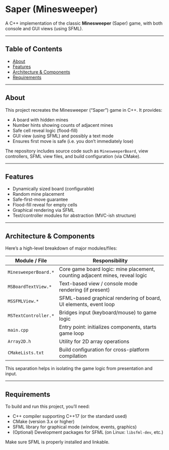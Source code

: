 # Saper (Minesweeper)

A C++ implementation of the classic **Minesweeper** (Saper) game, with both console and GUI views (using SFML).  

---

## Table of Contents

- [About](#about)  
- [Features](#features)  
- [Architecture & Components](#architecture--components)  
- [Requirements](#requirements)  

---

## About

This project recreates the Minesweeper (“Saper”) game in C++. It provides:

- A board with hidden mines  
- Number hints showing counts of adjacent mines  
- Safe cell reveal logic (flood-fill)  
- GUI view (using SFML) and possibly a text mode  
- Ensures first move is safe (i.e. you don’t immediately lose)  

The repository includes source code such as `MinesweeperBoard`, view controllers, SFML view files, and build configuration (via CMake).  

---

## Features

- Dynamically sized board (configurable)  
- Random mine placement  
- Safe-first-move guarantee  
- Flood-fill reveal for empty cells  
- Graphical rendering via SFML  
- Text/controller modules for abstraction (MVC-ish structure)  

---

## Architecture & Components

Here’s a high-level breakdown of major modules/files:

| Module / File | Responsibility |
|----------------|----------------|
| `MinesweeperBoard.*` | Core game board logic: mine placement, counting adjacent mines, reveal logic |
| `MSBoardTextView.*` | Text-based view / console mode rendering (if present) |
| `MSSFMLView.*` | SFML-based graphical rendering of board, UI elements, event loop |
| `MSTextController.*` | Bridges input (keyboard/mouse) to game logic |
| `main.cpp` | Entry point: initializes components, starts game loop |
| `Array2D.h` | Utility for 2D array operations |
| `CMakeLists.txt` | Build configuration for cross-platform compilation |

This separation helps in isolating the game logic from presentation and input.  

---

## Requirements

To build and run this project, you’ll need:

- C++ compiler supporting C++17 (or the standard used)  
- CMake (version 3.x or higher)  
- SFML library for graphical mode (window, events, graphics)  
- (Optional) Development packages for SFML (on Linux: `libsfml-dev`, etc.)  

Make sure SFML is properly installed and linkable.
